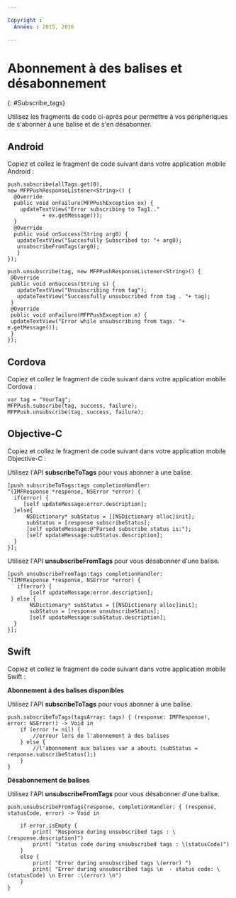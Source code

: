 ```yaml
---

Copyright :
  Années : 2015, 2016

---
```


# Abonnement à des balises et désabonnement
{: #Subscribe_tags}

Utilisez les fragments de code ci-après pour permettre à vos périphériques de s'abonner à une balise et de s'en désabonner. 

## Android

Copiez et collez le fragment de code suivant dans votre application mobile Android :

```
push.subscribe(allTags.get(0),
new MFPPushResponseListener<String>() {
  @Override
  public void onFailure(MFPPushException ex) {
    updateTextView("Error subscribing to Tag1.."
           + ex.getMessage());
  }
  @Override
  public void onSuccess(String arg0) {
   updateTextView("Succesfully Subscribed to: "+ arg0);
   unsubscribeFromTags(arg0);
   }
});
```

```
push.unsubscribe(tag, new MFPPushResponseListener<String>() {
 @Override
 public void onSuccess(String s) {
   updateTextView("Unsubscribing from tag");
   updateTextView("Successfully unsubscribed from tag . "+ tag);
 }
 @Override
 public void onFailure(MFPPushException e) {
 updateTextView("Error while unsubscribing from tags. "+ e.getMessage());
 }
});
```

## Cordova

Copiez et collez le fragment de code suivant dans votre application mobile Cordova :

```
var tag = "YourTag";
MFPPush.subscribe(tag, success, failure);
MFPPush.unsubscribe(tag, success, failure);
```

## Objective-C

Copiez et collez le fragment de code suivant dans votre application mobile Objective-C :

Utilisez l'API **subscribeToTags** pour vous abonner à une balise.

```
[push subscribeToTags:tags completionHandler:
^(IMFResponse *response, NSError *error) {
  if(error) {
     [self updateMessage:error.description];
  }else{
      NSDictionary* subStatus = [[NSDictionary alloc]init];
      subStatus = [response subscribeStatus];
      [self updateMessage:@"Parsed subscribe status is:"];
      [self updateMessage:subStatus.description];
  }
}];
```

Utilisez l'API **unsubscribeFromTags** pour vous désabonner d'une balise. 

```
[push unsubscribeFromTags:tags completionHandler:
^(IMFResponse *response, NSError *error) {
   if(error) {
       [self updateMessage:error.description];
 } else {
       NSDictionary* subStatus = [[NSDictionary alloc]init];
       subStatus = [response unsubscribeStatus];
       [self updateMessage:subStatus.description];
  }
}];
```

## Swift

Copiez et collez le fragment de code suivant dans votre application mobile Swift :

**Abonnement à des balises disponibles**

Utilisez l'API **subscribeToTags** pour vous abonner à une balise.

```
push.subscribeToTags(tagsArray: tags) { (response: IMFResponse!, error: NSError!) -> Void in
	if (error != nil) {
		//erreur lors de l'abonnement à des balises
	} else {
		//l'abonnement aux balises var a abouti (subStatus = response.subscribeStatus();)
	}
}
```

**Désabonnement de balises**

Utilisez l'API **unsubscribeFromTags** pour vous désabonner d'une balise. 

```
push.unsubscribeFromTags(response, completionHandler: { (response, statusCode, error) -> Void in

    if error.isEmpty {
        print( "Response during unsubscribed tags : \(response.description)")
        print( "status code during unsubscribed tags : \(statusCode)")
    }
    else {
        print( "Error during unsubscribed tags \(error) ")
        print( "Error during unsubscribed tags \n  - status code: \(statusCode) \n Error :\(error) \n")
    }
}
```
